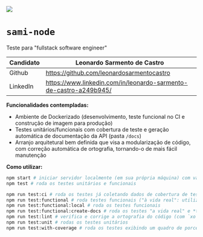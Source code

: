 ![](https://www.samisaude.com.br/static/media/ogo-sami-saude.57f4d5b7.svg)

# `sami-node`

Teste para "fullstack software engineer"

| Candidato | Leonardo Sarmento de Castro |
|-|-|
| Github | https://github.com/leonardosarmentocastro |
| LinkedIn | https://www.linkedin.com/in/leonardo-sarmento-de-castro-a249b945/ |

**Funcionalidades contempladas:**

* Ambiente de Dockerizado (desenvolvimento, teste funcional no CI e construção de imagem para produção)
* Testes unitários/funcionais com cobertura de teste e geração automática de documentação da API (pasta `/docs`)
* Arranjo arquitetural bem definida que visa a modularização de código, com correção automática de ortografia, tornando-o de mais fácil manutenção

**Como utilizar:**

```sh
npm start # iniciar servidor localmente (em sua própria máquina) com variáveis de ambiente do `.env.development`
npm test # roda os testes unitários e funcionais

npm run test:ci # roda os testes já coletando dados de cobertura de teste para integração com ferramenta `codecov`
npm run test:functional # roda testes funcionais ("à vida real": utilizando o verdadeiro servidor instanciado em portas aleatórias)
npm run test:functional:local # roda os testes funcionais
npm run test:functional:create-docs # roda os testes "a vida real" e *também* gera documentação (com `the-owl`) da API em `./docs/api`
npm run test:lint # verifica e corrige a ortografia do código (com `xo`)
npm run test:unit # rodas os testes unitários
npm run test:with-coverage # roda os testes exibindo um quadro de porcentagem de cobertura de teste da aplicação
```

